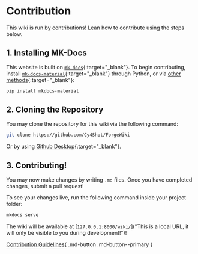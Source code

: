 # Contribution

This wiki is run by contributions! Lean how to contribute using the steps below.

## 1. Installing MK-Docs
This website is built on [`mk-docs`](https://www.mkdocs.org/ "Visit the mk-docs website!"){:target="_blank"}. To begin contributing, install [`mk-docs-material`](https://squidfunk.github.io/mkdocs-material/ "Visit the mk-docs-material website!"){:target="_blank"} through Python, or via [other methods](https://squidfunk.github.io/mkdocs-material/getting-started/){:target="_blank"}:
```sh title="Installing mkdocs via pip."
pip install mkdocs-material
```

## 2. Cloning the Repository
You may clone the repository for this wiki via the following command:
```sh title="Cloning the repository."
git clone https://github.com/Cy4Shot/ForgeWiki
```
Or by using [Github Desktop](https://docs.github.com/en/desktop/contributing-and-collaborating-using-github-desktop/adding-and-cloning-repositories/cloning-and-forking-repositories-from-github-desktop){:target="_blank"}.

## 3. Contributing!
You may now make changes by writing `.md` files. Once you have completed changes, submit a pull request!

To see your changes live, run the following command inside your project folder:
```sh title="Serving, to see your changes live!"
mkdocs serve
```

The wiki will be available at [`127.0.0.1:8000/wiki/`]("This is a local URL, it will only be visible to you during development!")!

[Contribution Guidelines](/wiki/contributing/guidelines){ .md-button .md-button--primary }